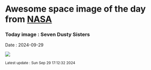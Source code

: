 
# Awesome space image of the day from [NASA](https://api.nasa.gov/)

### Today image : Seven Dusty Sisters
Date : 2024-09-29

![](https://apod.nasa.gov/apod/image/2409/Pleiades_WiseAntonucci_960.jpg)

<small>Latest update : Sun Sep 29 17:12:32 2024</small>
        